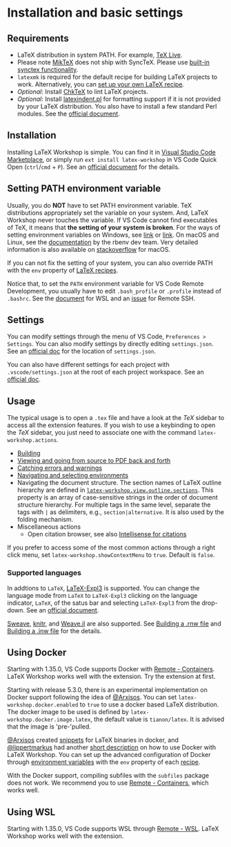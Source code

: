 # Installation and basic settings

## Requirements

- LaTeX distribution in system PATH. For example, [TeX Live](https://www.tug.org/texlive/).
- Please note [MikTeX](https://miktex.org/) does not ship with SyncTeX. Please use [built-in synctex functionality](View#latex-workshopsynctexsynctexjsenabled).
- `latexmk` is required for the default recipe for building LaTeX projects to work. Alternatively, you can [set up your own LaTeX recipe](Compile#latex-recipes).
- _Optional_: Install [ChkTeX](http://www.nongnu.org/chktex) to lint LaTeX projects.
- _Optional_: Install [latexindent.pl](https://github.com/cmhughes/latexindent.pl) for formatting support if it is not provided by your LaTeX distribution. You also have to install a few standard Perl modules. See the [official document](https://latexindentpl.readthedocs.io/en/latest/appendices.html).

## Installation

Installing LaTeX Workshop is simple. You can find it in [Visual Studio Code Marketplace](https://marketplace.visualstudio.com/items?itemName=James-Yu.latex-workshop), or simply run `ext install latex-workshop` in VS Code Quick Open (`ctrl`/`cmd` + `P`). See an [official document](https://code.visualstudio.com/docs/editor/extension-gallery) for the details.

## Setting PATH environment variable

Usually, you do **NOT** have to set PATH environment variable. TeX distributions appropriately set the variable on your system. And, LaTeX Workshop never touches the variable. If VS Code cannot find executables of TeX, it means that **the setting of your system is broken**. For the ways of setting environment variables on Windows, see [link](https://docs.telerik.com/teststudio/features/test-runners/add-path-environment-variables) or [link](https://www.computerhope.com/issues/ch000549.htm). On macOS and Linux, see the  [documentation](https://github.com/rbenv/rbenv/wiki/unix-shell-initialization) by the rbenv dev team.  Very detailed information is also available on [stackoverflow](https://stackoverflow.com/questions/135688/setting-environment-variables-on-os-x) for macOS.

If you can not fix the setting of your system, you can also override PATH with the `env` property of [LaTeX recipes](Compile#latex-recipes).

Notice that, to set the `PATH` environment variable for VS Code Remote Development, you usually have to edit `.bash_profile` or `.profile` instead of `.bashrc`. See the [document](https://code.visualstudio.com/docs/remote/troubleshooting#_configure-the-environment-for-the-remote-extension-host) for WSL and an [issue](https://github.com/microsoft/vscode-remote-release/issues/1671#issuecomment-542818686) for Remote SSH.

## Settings

You can modify settings through the menu of VS Code, `Preferences > Settings`.
You can also modify settings by directly editing `settings.json`. See an [official doc](https://code.visualstudio.com/docs/getstarted/settings#_settings-file-locations) for the location of `settings.json`.

You can also have different settings for each project with `.vscode/settings.json` at the root of each project workspace. See an [official doc](https://code.visualstudio.com/docs/getstarted/settings#_settings-file-locations).

## Usage

The typical usage is to open a `.tex` file and have a look at the _TeX_ sidebar to access all the extension features. If you wish to use a keybinding to open the _TeX_ sidebar, you just need to associate one with the command `latex-workshop.actions`.

- [Building](Compile#building-the-document)
- [Viewing and going from source to PDF back and forth](View)
- [Catching errors and warnings](Compile#catching-errors-and-warnings)
- [Navigating and selecting environments](Environments#Navigating-and-selection)
- Navigating the document structure. The section names of LaTeX outline hierarchy are defined in [`latex-workshop.view.outline.sections`](ExtraFeatures#latex-workshopviewoutlinesections). This property is an array of case-sensitive strings in the order of document structure hierarchy. For multiple tags in the same level, separate the tags with `|` as delimiters, e.g., `section|alternative`. It is also used by the folding mechanism.
- Miscellaneous actions
  - Open citation browser, see also [Intellisense for citations](Intellisense#Citations)

If you prefer to access some of the most common actions through a right click menu, set `latex-workshop.showContextMenu` to `true`. Default is `false`.

### Supported languages

In addtions to `LaTeX`, [LaTeX-Expl3](https://www.latex-project.org/latex3/code/) is supported. You can change the language mode from `LaTeX` to `LaTeX-Expl3` clicking on the language indicator, `LaTeX`, of the satus bar and selecting `LaTeX-Expl3` from the drop-down. See an [official document](https://code.visualstudio.com/docs/languages/overview#_changing-the-language-for-the-selected-file).

[Sweave](https://stat.ethz.ch/R-manual/R-patched/library/utils/doc/Sweave.pdf), [knitr](https://yihui.org/knitr/), and [Weave.jl](https://github.com/JunoLab/Weave.jl) are also supported. See [Building a .rnw file](Compile#building-a-rnw-file) and [Building a .jnw file](Compile#building-a-jnw-file) for the details.

## Using Docker

Starting with 1.35.0, VS Code supports Docker with [Remote - Containers](https://marketplace.visualstudio.com/items?itemName=ms-vscode-remote.remote-containers). LaTeX Workshop works well with the extension. Try the extension at first.

Starting with release 5.3.0, there is an experimental implementation on Docker support following the idea of [@Arxisos](https://github.com/Arxisos). You can set `latex-workshop.docker.enabled` to `true` to use a docker based LaTeX distribution. The docker image to be used is defined by `latex-workshop.docker.image.latex`, the default value is `tianon/latex`. It is advised that the image is 'pre-'pulled.

[@Arxisos](https://github.com/Arxisos) created [snippets](https://github.com/Arxisos/LaTex-Workshop-Docker) for LaTeX binaries in docker, and [@lippertmarkus](https://github.com/lippertmarkus) had another [short description](https://github.com/James-Yu/LaTeX-Workshop/issues/302) on how to use Docker with LaTeX Workshop.
You can set up the advanced configuration of Docker through [environment variables](https://docs.docker.com/engine/reference/commandline/cli/#environment-variables) with the `env` property of each [recipe](Compile#latex-recipes).

With the Docker support, compiling subfiles with the `subfiles` package does not work. We recommend you to use [Remote - Containers](https://marketplace.visualstudio.com/items?itemName=ms-vscode-remote.remote-containers), which works well.

## Using WSL

Starting with 1.35.0, VS Code supports WSL through [Remote - WSL](https://marketplace.visualstudio.com/items?itemName=ms-vscode-remote.remote-wsl). LaTeX Workshop works well with the extension.

